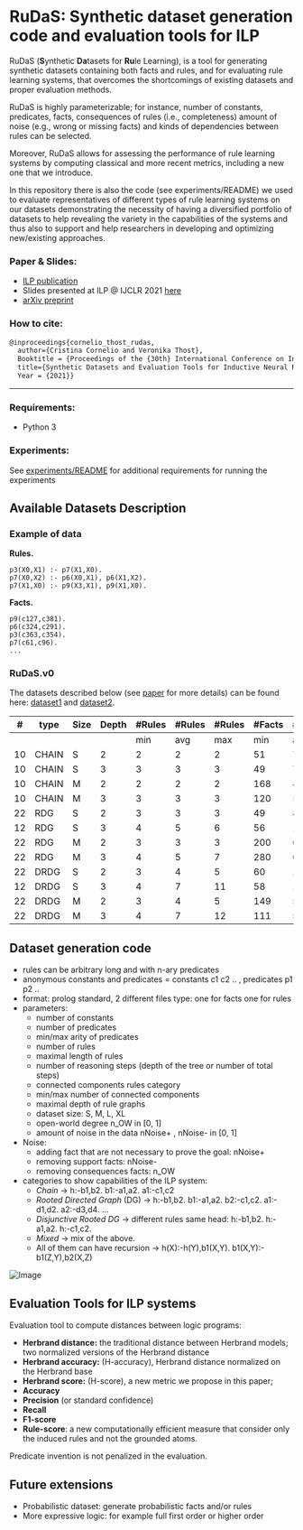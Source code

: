 # RuDaS: Synthetic dataset generation code and evaluation tools for ILP

RuDaS (**S**ynthetic **Da**tasets for **Ru**le Learning), is a tool for generating synthetic datasets containing both facts and rules, and for evaluating rule learning systems, that overcomes the shortcomings of existing datasets and proper evaluation methods. 

RuDaS is highly parameterizable; for instance, number of constants, predicates, facts, consequences of rules (i.e., completeness) amount of noise (e.g., wrong or missing facts) and kinds of dependencies between rules can be selected. 

Moreover, RuDaS allows for assessing the performance of rule learning systems by computing classical and more recent metrics, including a new one that we introduce.

In this repository there is also the code (see experiments/README) we used to evaluate representatives of different types of rule learning systems on our datasets demonstrating the necessity of having a diversified portfolio of datasets to help revealing the variety in the capabilities of the systems and thus also to support and help researchers in developing and optimizing new/existing approaches. 




### Paper & Slides:

* [ILP publication](http://lr2020.iit.demokritos.gr/online/Cornelio.pdf)
* Slides presented at ILP @ IJCLR 2021 [here](other/RuDaS_slides_ILP.pdf)
* [arXiv preprint](https://arxiv.org/abs/1909.07095)

### How to cite:

```latex
@inproceedings{cornelio_thost_rudas,
  author={Cristina Cornelio and Veronika Thost},
  Booktitle = {Proceedings of the {30th} International Conference on Inductive Logic Programming, ILP2020-21 @ IJCLR},
  title={Synthetic Datasets and Evaluation Tools for Inductive Neural Reasoning},
  Year = {2021}}
```
---
### Requirements: 
* Python 3 
<!--TODO any others check. then create file requirements.txt)-->
###  Experiments:

See [experiments/README](experiments/README.md) for additional requirements for running the experiments


## Available Datasets Description


### Example of data
**Rules.**
```
p3(X0,X1) :- p7(X1,X0).
p7(X0,X2) :- p6(X0,X1), p6(X1,X2).
p7(X1,X0) :- p9(X3,X1), p9(X1,X0).
```
**Facts.**
```
p9(c127,c381).
p6(c324,c291).
p3(c363,c354).
p7(c61,c96).
...
```

<!--add <sub> and </sub> to reduce the font-->
### RuDaS.v0
The datasets described below (see [paper](https://arxiv.org/abs/1909.07095) for more details) can be found here: [dataset1](datasets/exp1/) and [dataset2](datasets/exp2/).
  
| \#  | type | Size | Depth |\#Rules|\#Rules|\#Rules|\#Facts|\#Facts|\#Facts|\#Pred|\#Pred|\#Pred|\#Const|\#Const|\#Const|
|--- | ---  | ---  | ---   | --- | ---   | --- | --- | ---   | --- | --- | ---  | --- | ---| ---   | --- |
|     |      |      |       | min |   avg |max  | min | avg   |max  | min | avg  |max  | min| avg   |max  |
| 10  |CHAIN |   S | 2     |2    |2      |2    | 51  |74     |95   | 5   |7     |9    | 31 |47     |71   |
| 10  |CHAIN |   S | 3     |3    |3      |3    | 49  |70     |97   | 7   |8     |  9  | 31 |43     |64   |
| 10  |CHAIN | M | 2  | 2|2|2 | 168|447|908 | 9|10|11 | 97|259|460|
|      10 |CHAIN  | M |  3 | 3|3|3 | 120|508|958 |8|10|11 | 52|230|374|
|    22 | RDG  |  S | 2  | 3|3|3 | 49|84|122 | 6|9|11 | 28|50|84 | 
|     12 | RDG  |  S | 3  | 4|5|6 | 56|104|172 | 8|10|11 | 41|55|75 |
|     22 |  RDG  | M | 2 | 3|3|3 | 200|646|1065 | 6|11|11 | 71|370|648   |
|     22 |RDG  |  M | 3 | 4|5|7 | 280|613|1107 | 10|11|11 | 149|297|612   |
|    22 |DRDG |  S | 2  | 3|4|5 | 60|100|181 | 6|9|11 | 29|55|82    |
|   12 |DRDG |  S |3  | 4|7|11 | 58|144|573 | 8|10|11 | 34|58|89   |
|    22 |DRDG |  M |2 | 3|4|5 | 149|564|1027 | 10|11|11 | 88|327|621   |
|    22 |DRDG |  M |3 | 4|7|12 | 111|540|1126 | 10|11|11 | 70|284|680   |


## Dataset generation code

* rules can be arbitrary long and with n-ary predicates
* anonymous constants and predicates = constants c1 c2 .. , predicates p1 p2 ..
* format: prolog standard, 2 different files type: one for facts one for rules
* parameters:
   * number of constants
   * number of predicates
   * min/max arity of predicates
   * number of rules
   * maximal length of rules
   * number of reasoning steps (depth of the tree or number of total steps)
   * connected components rules category
   * min/max number of connected components
   * maximal depth of rule graphs 
   * dataset size: S, M, L, XL
   * open-world degree n_OW in [0, 1]
   * amount of noise in the data nNoise+ , nNoise- in [0, 1]
* Noise:
   * adding fact that are not necessary to prove the goal: nNoise+
   * removing support facts: nNoise-
   * removing consequences facts: n_OW
* categories to show capabilities of the ILP system:
   * *Chain* -> h:-b1,b2. b1:-a1,a2. a1:-c1,c2
   * *Rooted Directed Graph* (DG) -> h:-b1,b2. b1:-a1,a2. b2:-c1,c2. a1:-d1,d2. a2:-d3,d4. ...
   * *Disjunctive Rooted DG* -> different rules same head: h:-b1,b2. h:-a1,a2. h:-c1,c2.
   * *Mixed* -> mix of the above.
   * All of them can have recursion -> h(X):-h(Y),b1(X,Y). b1(X,Y):-b1(Z,Y),b2(X,Z)

![Image](other/categories.png)

## Evaluation Tools for ILP systems

Evaluation tool to compute distances between logic programs:
* **Herbrand distance:** the traditional distance between Herbrand models; two normalized versions of the Herbrand distance
* **Herbrand accuracy:** (H-accuracy), Herbrand distance normalized on the Herbrand base
* **Herbrand score:** (H-score), a new metric we propose in this paper;
* **Accuracy**
* **Precision** (or standard confidence)
* **Recall**
* **F1-score**
* **Rule-score**: a new computationally efficient measure that consider only the induced rules and not the grounded atoms.

Predicate invention is not penalized in the evaluation.


## Future extensions
* Probabilistic dataset: generate probabilistic facts and/or rules
* More expressive logic: for example full first order or higher order
<!--ADD MORE-->

